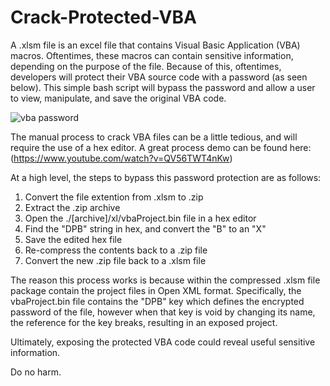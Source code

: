 # Crack-Protected-VBA

A .xlsm file is an excel file that contains Visual Basic Application (VBA) macros. Oftentimes, these macros can contain sensitive information, depending on the purpose of the file. Because of this, oftentimes, developers will protect their VBA source code with a password (as seen below). This simple bash script will bypass the password and allow a user to view, manipulate, and save the original VBA code. 

![vba password](https://www.top-password.com/images/vba-project-password.png)

The manual process to crack VBA files can be a little tedious, and will require the use of a hex editor. A great process demo can be found here: (https://www.youtube.com/watch?v=QV56TWT4nKw)

At a high level, the steps to bypass this password protection are as follows:
  1. Convert the file extention from .xlsm to .zip
  2. Extract the .zip archive
  3. Open the ./[archive]/xl/vbaProject.bin file in a hex editor
  4. Find the "DPB" string in hex, and convert the "B" to an "X"
  5. Save the edited hex file
  6. Re-compress the contents back to a .zip file
  7. Convert the new .zip file back to a .xlsm file

The reason this process works is because within the compressed .xlsm file package contain the project files in Open XML format. Specifically, the vbaProject.bin file contains the "DPB" key which defines the encrypted password of the file, however when that key is void by changing its name, the reference for the key breaks, resulting in an exposed project. 

Ultimately, exposing the protected VBA code could reveal useful sensitive information. 

Do no harm. 
